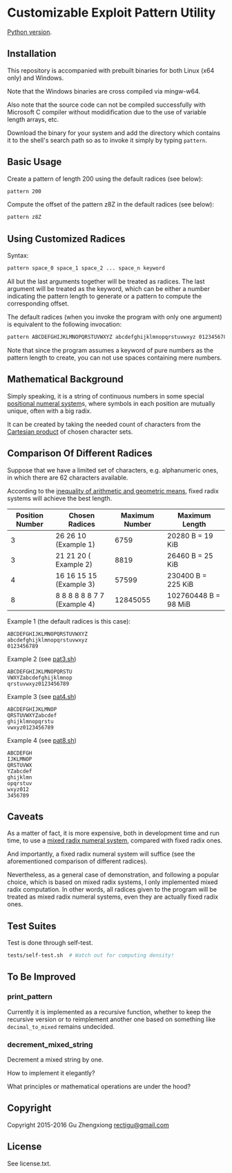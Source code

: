 # Customizable Exploit Pattern Utility


[Python version](pybits/).


## Installation

This repository is accompanied with prebuilt binaries
for both Linux (x64 only) and Windows.

Note that the Windows binaries are cross compiled via mingw-w64.

Also note that the source code can not be compiled successfully
with Microsoft C compiler without modidification due to the use
of variable length arrays, etc.

Download the binary for your system
and add the directory which contains it to the shell's search path
so as to invoke it simply by typing `pattern`.


## Basic Usage

Create a pattern of length 200 using the default radices
(see below):

```bash
pattern 200
```

Compute the offset of the pattern z8Z in the default radices
(see below):

```bash
pattern z8Z
```


## Using Customized Radices

Syntax:

```bash
pattern space_0 space_1 space_2 ... space_n keyword
```

All but the last arguments together will be treated as radices.
The last argument will be treated as the keyword,
which can be either a number indicating the pattern length
to generate or a pattern to compute the corresponding offset.

The default radices (when you invoke the program with
only one argument) is equivalent to the following invocation:

```bash
pattern ABCDEFGHIJKLMNOPQRSTUVWXYZ abcdefghijklmnopqrstuvwxyz 0123456789 keyword
```

Note that since the program assumes a keyword of pure numbers
as the pattern length to create,
you can not use spaces containing mere numbers.


## Mathematical Background

Simply speaking, it is a string of continuous numbers
in some special [positional numeral system]s,
where symbols in each position are mutually unique,
often with a big radix.

It can be created by taking the needed count of characters
from the [Cartesian product] of chosen character sets.


## Comparison Of Different Radices

Suppose that we have a limited set of characters,
e.g. alphanumeric ones, in which there are 62 characters available.

According to the [inequality of arithmetic and geometric means],
fixed radix systems will achieve the best length.

| Position Number | Chosen Radices | Maximum Number| Maximum Length
| --- | --- | --- | ---
| 3 | 26 26 10 (Example 1) | 6759 | 20280 B = 19 KiB
| 3 | 21 21 20 ( Example 2) | 8819 | 26460 B = 25 KiB
| 4 | 16 16 15 15 (Example 3) | 57599 | 230400 B = 225 KiB
| 8 | 8 8 8 8 8 8 7 7 (Example 4) | 12845055 | 102760448 B = 98 MiB

Example 1 (the default radices is this case):
```
ABCDEFGHIJKLMNOPQRSTUVWXYZ
abcdefghijklmnopqrstuvwxyz
0123456789
```
Example 2 (see [pat3.sh](./sh/pat3.sh))
```
ABCDEFGHIJKLMNOPQRSTU
VWXYZabcdefghijklmnop
qrstuvwxyz0123456789
```
Example 3 (see [pat4.sh](./sh/pat4.sh))
```
ABCDEFGHIJKLMNOP
QRSTUVWXYZabcdef
ghijklmnopqrstu
vwxyz0123456789

```
Example 4 (see [pat8.sh](./sh/pat8.sh))
```
ABCDEFGH
IJKLMNOP
QRSTUVWX
YZabcdef
ghijklmn
opqrstuv
wxyz012
3456789
```


## Caveats

As a matter of fact, it is more expensive,
both in development time and run time,
to use a [mixed radix numeral system],
compared with fixed radix ones.

And importantly, a fixed radix numeral system will suffice
(see the aforementioned comparison of different radices).

Nevertheless, as a general case of demonstration,
and following a popular choice,
which is based on mixed radix systems,
I only implemented mixed radix computation.
In other words, all radices given to the program will be treated
as mixed radix numeral systems,
even they are actually fixed radix ones.


## Test Suites

Test is done through self-test.

```bash
tests/self-test.sh  # Watch out for computing density!
```


## To Be Improved

### print_pattern

Currently it is implemented as a recursive function,
whether to keep the recursive version
or to reimplement another one based on something
like `decimal_to_mixed` remains undecided.


### decrement_mixed_string

Decrement a mixed string by one.

How to implement it elegantly?

What principles or mathematical operations are under the hood?


## Copyright

Copyright 2015-2016 Gu Zhengxiong <rectigu@gmail.com>


## License

See license.txt.


[positional numeral system]: https://en.wikipedia.org/wiki/Positional_notation
[Cartesian product]: https://en.wikipedia.org/wiki/Cartesian_product
[inequality of arithmetic and geometric means]: https://en.wikipedia.org/wiki/Inequality_of_arithmetic_and_geometric_means
[mixed radix numeral system]: https://en.wikipedia.org/wiki/Mixed_radix
